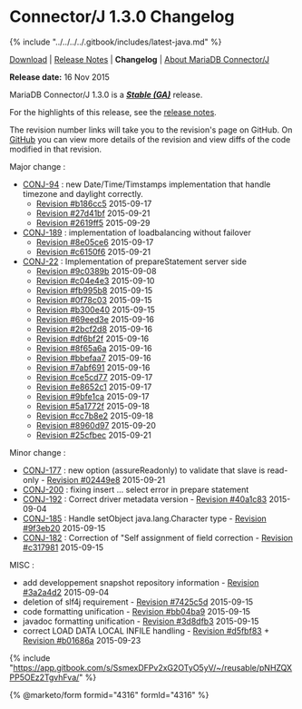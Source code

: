 # Connector/J 1.3.0 Changelog

{% include "../../../../.gitbook/includes/latest-java.md" %}

[Download](https://downloads.mariadb.org/connector-java/1.3.0/) | [Release Notes](../../1.3/1.3.0.md) | **Changelog** | [About MariaDB Connector/J](https://app.gitbook.com/s/CjGYMsT2MVP4nd3IyW2L/mariadb-connector-j/about-mariadb-connector-j)

**Release date:** 16 Nov 2015

MariaDB Connector/J 1.3.0 is a [_**Stable (GA)**_](../../../../community-server/about/release-criteria.md) release.

For the highlights of this release, see the [release notes](../../1.3/1.3.0.md).

The revision number links will take you to the revision's page on GitHub. On [GitHub](https://github.com/MariaDB/mariadb-connector-j) you can view more details of the revision and view diffs of the code modified in that revision.

Major change :

* [CONJ-94](https://jira.mariadb.org/browse/CONJ-94) : new Date/Time/Timstamps implementation that handle timezone and daylight correctly.
  * [Revision #b186cc5](https://github.com/mariadb-corporation/mariadb-connector-j/commit/b186cc5) 2015-09-17
  * [Revision #27d41bf](https://github.com/mariadb-corporation/mariadb-connector-j/commit/27d41bf) 2015-09-21
  * [Revision #2619ff5](https://github.com/mariadb-corporation/mariadb-connector-j/commit/2619ff5) 2015-09-29
* [CONJ-189](https://jira.mariadb.org/browse/CONJ-189) : implementation of loadbalancing without failover
  * [Revision #8e05ce6](https://github.com/mariadb-corporation/mariadb-connector-j/commit/8e05ce6) 2015-09-17
  * [Revision #c6150f6](https://github.com/mariadb-corporation/mariadb-connector-j/commit/c6150f6) 2015-09-21
* [CONJ-22](https://jira.mariadb.org/browse/CONJ-22) : Implementation of prepareStatement server side
  * [Revision #9c0389b](https://github.com/mariadb-corporation/mariadb-connector-j/commit/9c0389b) 2015-09-08
  * [Revision #c04e4e3](https://github.com/mariadb-corporation/mariadb-connector-j/commit/c04e4e3) 2015-09-10
  * [Revision #fb995b8](https://github.com/mariadb-corporation/mariadb-connector-j/commit/fb995b8) 2015-09-15
  * [Revision #0f78c03](https://github.com/mariadb-corporation/mariadb-connector-j/commit/0f78c03) 2015-09-15
  * [Revision #b300e40](https://github.com/mariadb-corporation/mariadb-connector-j/commit/b300e40) 2015-09-15
  * [Revision #69eed3e](https://github.com/mariadb-corporation/mariadb-connector-j/commit/69eed3e) 2015-09-16
  * [Revision #2bcf2d8](https://github.com/mariadb-corporation/mariadb-connector-j/commit/2bcf2d8) 2015-09-16
  * [Revision #df6bf2f](https://github.com/mariadb-corporation/mariadb-connector-j/commit/df6bf2f) 2015-09-16
  * [Revision #8f65a6a](https://github.com/mariadb-corporation/mariadb-connector-j/commit/8f65a6a) 2015-09-16
  * [Revision #bbefaa7](https://github.com/mariadb-corporation/mariadb-connector-j/commit/bbefaa7) 2015-09-16
  * [Revision #7abf691](https://github.com/mariadb-corporation/mariadb-connector-j/commit/7abf691) 2015-09-16
  * [Revision #ce5cd77](https://github.com/mariadb-corporation/mariadb-connector-j/commit/ce5cd77) 2015-09-17
  * [Revision #e8652c1](https://github.com/mariadb-corporation/mariadb-connector-j/commit/e8652c1) 2015-09-17
  * [Revision #9bfe1ca](https://github.com/mariadb-corporation/mariadb-connector-j/commit/9bfe1ca) 2015-09-17
  * [Revision #5a1772f](https://github.com/mariadb-corporation/mariadb-connector-j/commit/5a1772f) 2015-09-18
  * [Revision #cc7b8e2](https://github.com/mariadb-corporation/mariadb-connector-j/commit/cc7b8e2) 2015-09-18
  * [Revision #8960d97](https://github.com/mariadb-corporation/mariadb-connector-j/commit/8960d97) 2015-09-20
  * [Revision #25cfbec](https://github.com/mariadb-corporation/mariadb-connector-j/commit/25cfbec) 2015-09-21

Minor change :

* [CONJ-177](https://jira.mariadb.org/browse/CONJ-177) : new option (assureReadonly) to validate that slave is read-only - [Revision #02449e8](https://github.com/mariadb-corporation/mariadb-connector-j/commit/02449e8) 2015-09-21
* [CONJ-200](https://jira.mariadb.org/browse/CONJ-200) : fixing insert ... select error in prepare statement
* [CONJ-192](https://jira.mariadb.org/browse/CONJ-192) : Correct driver metadata version - [Revision #40a1c83](https://github.com/mariadb-corporation/mariadb-connector-j/commit/40a1c83) 2015-09-04
* [CONJ-185](https://jira.mariadb.org/browse/CONJ-185) : Handle setObject java.lang.Character type - [Revision #9f3eb20](https://github.com/mariadb-corporation/mariadb-connector-j/commit/9f3eb20) 2015-09-15
* [CONJ-182](https://jira.mariadb.org/browse/CONJ-182) : Correction of "Self assignment of field correction - [Revision #c317981](https://github.com/mariadb-corporation/mariadb-connector-j/commit/c317981) 2015-09-15

MISC :

* add developpement snapshot repository information - [Revision #3a2a4d2](https://github.com/mariadb-corporation/mariadb-connector-j/commit/3a2a4d2) 2015-09-04
* deletion of slf4j requirement - [Revision #7425c5d](https://github.com/mariadb-corporation/mariadb-connector-j/commit/7425c5d) 2015-09-15
* code formatting unification - [Revision #bb04ba9](https://github.com/mariadb-corporation/mariadb-connector-j/commit/bb04ba9) 2015-09-15
* javadoc formatting unification - [Revision #3d8dfb3](https://github.com/mariadb-corporation/mariadb-connector-j/commit/3d8dfb3) 2015-09-15
* correct LOAD DATA LOCAL INFILE handling - [Revision #d5fbf83](https://github.com/mariadb-corporation/mariadb-connector-j/commit/d5fbf83) + [Revision #b01686a](https://github.com/mariadb-corporation/mariadb-connector-j/commit/b01686a) 2015-09-23

{% include "https://app.gitbook.com/s/SsmexDFPv2xG2OTyO5yV/~/reusable/pNHZQXPP5OEz2TgvhFva/" %}

{% @marketo/form formid="4316" formId="4316" %}
